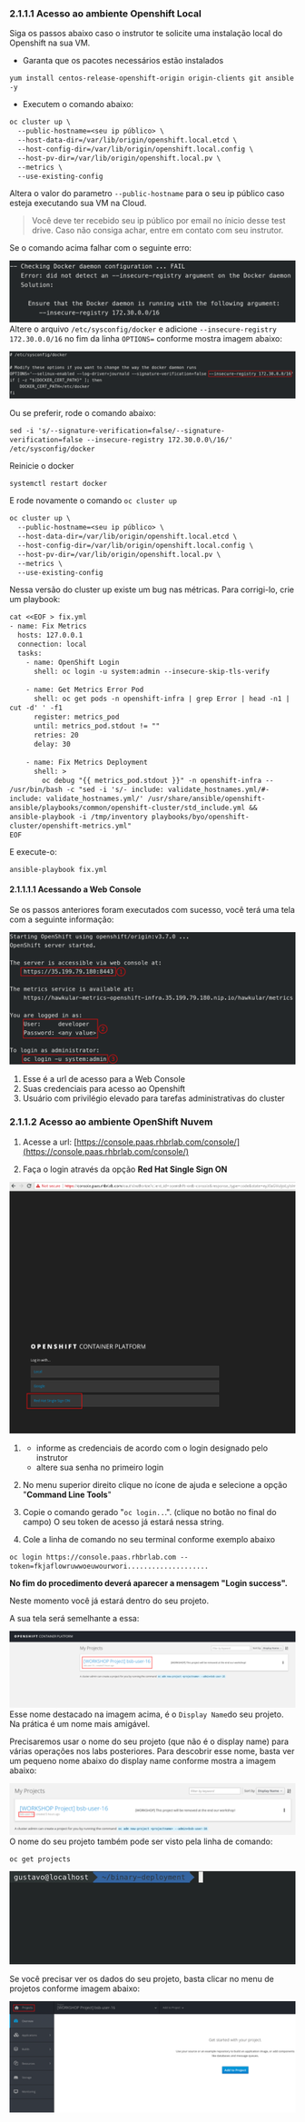 ### 2.1.1.1 Acesso ao ambiente Openshift Local

Siga os passos abaixo caso o instrutor te solicite uma instalação local do Openshift na sua VM.

* Garanta que os pacotes necessários estão instalados

```
yum install centos-release-openshift-origin origin-clients git ansible -y
```

* Executem o comando abaixo:

```
oc cluster up \
  --public-hostname=<seu ip público> \
  --host-data-dir=/var/lib/origin/openshift.local.etcd \
  --host-config-dir=/var/lib/origin/openshift.local.config \
  --host-pv-dir=/var/lib/origin/openshift.local.pv \
  --metrics \
  --use-existing-config
```

Altera o valor do parametro `--public-hostname` para o seu ip público caso esteja executando sua VM na Cloud.

> Você deve ter recebido seu ip público por email no ínicio desse test drive. Caso não consiga achar, entre em contato com seu instrutor.

Se o comando acima falhar com o seguinte erro:

![](/assets/Selection_224.png)Altere o arquivo `/etc/sysconfig/docker` e adicione  `--insecure-registry 172.30.0.0/16` no fim da linha `OPTIONS=` conforme mostra imagem abaixo:

![](/assets/Selection_225.png)

Ou se preferir, rode o comando abaixo:

```
sed -i 's/--signature-verification=false/--signature-verification=false --insecure-registry 172.30.0.0\/16/' /etc/sysconfig/docker
```

Reinicie o docker

```
systemctl restart docker
```

E rode novamente o comando `oc cluster up`

```
oc cluster up \
  --public-hostname=<seu ip público> \
  --host-data-dir=/var/lib/origin/openshift.local.etcd \
  --host-config-dir=/var/lib/origin/openshift.local.config \
  --host-pv-dir=/var/lib/origin/openshift.local.pv \
  --metrics \
  --use-existing-config
```

Nessa versão do cluster up existe um bug nas métricas. Para corrigi-lo, crie um playbook:

```
cat <<EOF > fix.yml
- name: Fix Metrics
  hosts: 127.0.0.1
  connection: local
  tasks:
    - name: OpenShift Login
      shell: oc login -u system:admin --insecure-skip-tls-verify

    - name: Get Metrics Error Pod
      shell: oc get pods -n openshift-infra | grep Error | head -n1 | cut -d' ' -f1
      register: metrics_pod
      until: metrics_pod.stdout != ""
      retries: 20
      delay: 30

    - name: Fix Metrics Deployment
      shell: >
        oc debug "{{ metrics_pod.stdout }}" -n openshift-infra -- /usr/bin/bash -c "sed -i 's/- include: validate_hostnames.yml/#- include: validate_hostnames.yml/' /usr/share/ansible/openshift-ansible/playbooks/common/openshift-cluster/std_include.yml &&  ansible-playbook -i /tmp/inventory playbooks/byo/openshift-cluster/openshift-metrics.yml"
EOF
```

E execute-o:

```
ansible-playbook fix.yml
```

#### 2.1.1.1.1 Acessando a Web Console

Se os passos anteriores foram executados com sucesso, você terá uma tela com a seguinte informação:

![](/assets/Selection_226.png)

1. Esse é a url de acesso para a Web Console
2. Suas credenciais para acesso ao Openshift
3. Usuário com privilégio elevado para tarefas administrativas do cluster

### 2.1.1.2 Acesso ao ambiente OpenShift Nuvem

1. Acesse a url: [https://console.paas.rhbrlab.com/console/](https://console.paas.rhbrlab.com/console/)

2. Faça o login através da opção **Red Hat Single Sign ON**

![](/assets/Selection_207.png)

1. * informe as credenciais de acordo com o login designado pelo instrutor
   * altere sua senha no primeiro login 
2. No menu superior direito clique no ícone de ajuda e selecione a opção "**Command Line Tools**"

3. Copie o comando gerado "`oc login..`.". \(clique no botão no final do campo\) O seu token de acesso já estará nessa string.

4. Cole a linha de comando no seu terminal conforme exemplo abaixo

```
oc login https://console.paas.rhbrlab.com --token=fkjaflowruwwoeuwourwori....................
```

**No fim do procedimento deverá aparecer a mensagem "Login success".**

Neste momento você já estará dentro do seu projeto.

A sua tela será semelhante a essa:

![](/assets/Selection_202.png)Esse nome destacado na imagem acima, é o `Display Name`do seu projeto. Na prática é um nome mais amigável.

Precisaremos usar o nome do seu projeto \(que não é o display name\) para várias operações nos labs posteriores. Para descobrir esse nome, basta ver um pequeno nome abaixo do display name conforme mostra a imagem abaixo:

![](/assets/Selection_203.png)O nome do seu projeto também pode ser visto pela linha de comando:

```
oc get projects
```

![](/assets/oc-get-projects.gif)

Se você precisar ver os dados do seu projeto, basta clicar no menu de projetos conforme imagem abaixo:

![](/assets/Selection_204.png)

